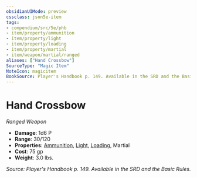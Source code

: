 ```yaml
---
obsidianUIMode: preview
cssclass: json5e-item
tags:
- compendium/src/5e/phb
- item/property/ammunition
- item/property/light
- item/property/loading
- item/property/martial
- item/weapon/martial/ranged
aliases: ["Hand Crossbow"]
SourceType: "Magic Item"
NoteIcon: magicitem
BookSource: Player's Handbook p. 149. Available in the SRD and the Basic Rules.
---
```

# Hand Crossbow
*Ranged Weapon*  

- **Damage**: 1d6 P
- **Range**: 30/120
- **Properties**: [Ammunition](/2-Mechanics/CLI/rules/item-properties.md#Ammunition), [Light](/2-Mechanics/CLI/rules/item-properties.md#Light), [Loading](/2-Mechanics/CLI/rules/item-properties.md#Loading), Martial
- **Cost**: 75 gp
- **Weight**: 3.0 lbs.

*Source: Player's Handbook p. 149. Available in the SRD and the Basic Rules.*